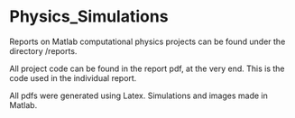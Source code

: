 # Physics_Simulations

Reports on Matlab computational physics projects can be found under the directory
/reports.

All project code can be found in the report pdf, at the very end. 
This is the code used in the individual report.  

All pdfs were generated using Latex. Simulations and images made in Matlab. 
